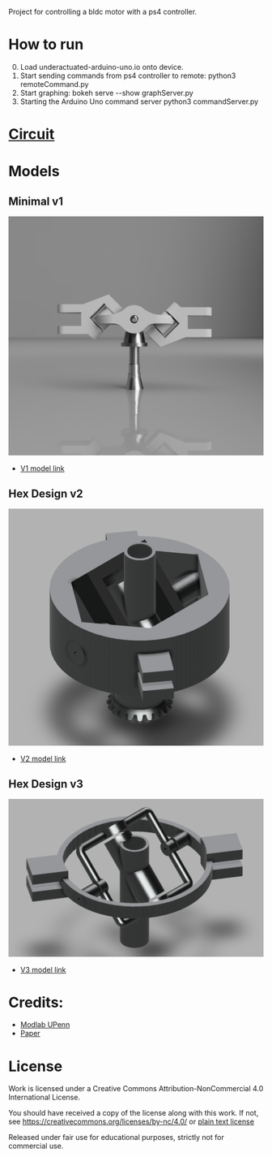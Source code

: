 Project for controlling a bldc motor with a ps4 controller.

# How to run

0. Load underactuated-arduino-uno.io onto device.
1. Start sending commands from ps4 controller to remote: python3 remoteCommand.py
2. Start graphing: bokeh serve --show graphServer.py 
3. Starting the Arduino Uno command server python3 commandServer.py

# [Circuit](https://github.com/kaepek/sbldc-smt)

# Models

## Minimal v1

![V1 model image](./models/Minimal-Rotor-v24.png)
- [V1 model link](./models/Minimal-Rotor-v24.f3z)

## Hex Design v2

![V2 model image](./models/underactuated-rotor-hex-design-v31.png)
- [V2 model link](./models/underactuated-rotor-hex-design-v31.f3d)

## Hex Design v3

![V3 model image](./models/underactuated-rotor-new-v3-params-v5.png)
- [V3 model link](./models/underactuated-rotor-new-v3-params-v5.f3d)

# Credits:

- [Modlab UPenn](https://www.modlabupenn.org/underactuated-rotor/)
- [Paper](https://www.modlabupenn.org/wp-content/uploads/paulos_an_underactuated_propeller_IROS_2013.pdf)

# License

Work is licensed under a
Creative Commons Attribution-NonCommercial 4.0 International License.

You should have received a copy of the license along with this
work. If not, see <https://creativecommons.org/licenses/by-nc/4.0/> or [plain text license](https://creativecommons.org/licenses/by-nc/4.0/legalcode.txt)

Released under fair use for educational purposes, strictly not for commercial use.